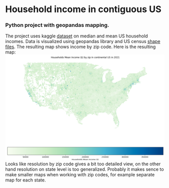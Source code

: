 # Household income in contiguous US
### Python project with geopandas mapping.
The project uses kaggle [dataset](https://www.kaggle.com/datasets/claygendron/us-household-income-by-zip-code-2021-2011) on median and mean US household incomes.
Data is visualized using geopandas library and US census [shape files](https://www2.census.gov/geo/tiger/TIGER2020/ZCTA520). The resulting map shows income by zip code.
Here is the resulting map: ![Map](images/Map.png?raw=true)  
Looks like resolution by zip code gives a bit too detailed view, on the other hand resolution on state level is too generalized. Probably it makes sence to make smaller maps when working with zip codes, for example separate map for each state.
